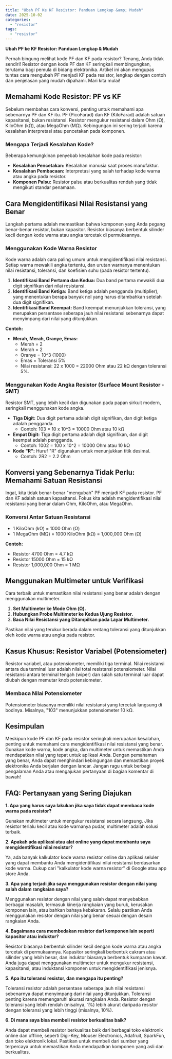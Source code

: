 ```yaml
---
title: "Ubah PF Ke KF Resistor: Panduan Lengkap &amp; Mudah"
date: 2025-10-02
categories: 
  - "resistor"
tags: 
  - "resistor"
---
```


**Ubah PF ke KF Resistor: Panduan Lengkap & Mudah**

Pernah bingung melihat kode PF dan KF pada resistor? Tenang, Anda tidak sendiri! Resistor dengan kode PF dan KF seringkali membingungkan, terutama bagi pemula di bidang elektronika. Artikel ini akan mengupas tuntas cara mengubah PF menjadi KF pada resistor, lengkap dengan contoh dan penjelasan yang mudah dipahami. Mari kita mulai!

## Memahami Kode Resistor: PF vs KF

Sebelum membahas cara konversi, penting untuk memahami apa sebenarnya PF dan KF itu. PF (PicoFarad) dan KF (KiloFarad) adalah satuan kapasitansi, bukan resistansi. Resistor mengukur resistansi dalam Ohm (Ω), KiloOhm (kΩ), atau MegaOhm (MΩ). Kebingungan ini sering terjadi karena kesalahan interpretasi atau pencetakan pada komponen.

### Mengapa Terjadi Kesalahan Kode?

Beberapa kemungkinan penyebab kesalahan kode pada resistor:

- **Kesalahan Pencetakan:** Kesalahan manusia saat proses manufaktur.
- **Kesalahan Pembacaan:** Interpretasi yang salah terhadap kode warna atau angka pada resistor.
- **Komponen Palsu:** Resistor palsu atau berkualitas rendah yang tidak mengikuti standar penamaan.

## Cara Mengidentifikasi Nilai Resistansi yang Benar

Langkah pertama adalah memastikan bahwa komponen yang Anda pegang benar-benar resistor, bukan kapasitor. Resistor biasanya berbentuk silinder kecil dengan kode warna atau angka tercetak di permukaannya.

### Menggunakan Kode Warna Resistor

Kode warna adalah cara paling umum untuk mengidentifikasi nilai resistansi. Setiap warna mewakili angka tertentu, dan urutan warnanya menentukan nilai resistansi, toleransi, dan koefisien suhu (pada resistor tertentu).

1. **Identifikasi Band Pertama dan Kedua:** Dua band pertama mewakili dua digit signifikan dari nilai resistansi.
2. **Identifikasi Band Ketiga:** Band ketiga adalah pengganda (multiplier), yang menentukan berapa banyak nol yang harus ditambahkan setelah dua digit signifikan.
3. **Identifikasi Band Keempat:** Band keempat menunjukkan toleransi, yang merupakan persentase seberapa jauh nilai resistansi sebenarnya dapat menyimpang dari nilai yang ditunjukkan.

**Contoh:**

- **Merah, Merah, Oranye, Emas:**
    - Merah = 2
    - Merah = 2
    - Oranye = 10^3 (1000)
    - Emas = Toleransi 5%
    - Nilai resistansi: 22 x 1000 = 22000 Ohm atau 22 kΩ dengan toleransi 5%.

### Menggunakan Kode Angka Resistor (Surface Mount Resistor - SMT)

Resistor SMT, yang lebih kecil dan digunakan pada papan sirkuit modern, seringkali menggunakan kode angka.

- **Tiga Digit:** Dua digit pertama adalah digit signifikan, dan digit ketiga adalah pengganda.
    - Contoh: 103 = 10 x 10^3 = 10000 Ohm atau 10 kΩ
- **Empat Digit:** Tiga digit pertama adalah digit signifikan, dan digit keempat adalah pengganda.
    - Contoh: 1002 = 100 x 10^2 = 10000 Ohm atau 10 kΩ
- **Kode "R":** Huruf "R" digunakan untuk menunjukkan titik desimal.
    - Contoh: 2R2 = 2.2 Ohm

## Konversi yang Sebenarnya Tidak Perlu: Memahami Satuan Resistansi

Ingat, kita tidak benar-benar "mengubah" PF menjadi KF pada resistor. PF dan KF adalah satuan kapasitansi. Fokus kita adalah mengidentifikasi nilai resistansi yang benar dalam Ohm, KiloOhm, atau MegaOhm.

### Konversi Antar Satuan Resistansi

- 1 KiloOhm (kΩ) = 1000 Ohm (Ω)
- 1 MegaOhm (MΩ) = 1000 KiloOhm (kΩ) = 1,000,000 Ohm (Ω)

**Contoh:**

- Resistor 4700 Ohm = 4.7 kΩ
- Resistor 15000 Ohm = 15 kΩ
- Resistor 1,000,000 Ohm = 1 MΩ

## Menggunakan Multimeter untuk Verifikasi

Cara terbaik untuk memastikan nilai resistansi yang benar adalah dengan menggunakan multimeter.

1. **Set Multimeter ke Mode Ohm (Ω).**
2. **Hubungkan Probe Multimeter ke Kedua Ujung Resistor.**
3. **Baca Nilai Resistansi yang Ditampilkan pada Layar Multimeter.**

Pastikan nilai yang terukur berada dalam rentang toleransi yang ditunjukkan oleh kode warna atau angka pada resistor.

## Kasus Khusus: Resistor Variabel (Potensiometer)

Resistor variabel, atau potensiometer, memiliki tiga terminal. Nilai resistansi antara dua terminal luar adalah nilai total resistansi potensiometer. Nilai resistansi antara terminal tengah (wiper) dan salah satu terminal luar dapat diubah dengan memutar knob potensiometer.

### Membaca Nilai Potensiometer

Potensiometer biasanya memiliki nilai resistansi yang tercetak langsung di bodinya. Misalnya, "103" menunjukkan potensiometer 10 kΩ.

## Kesimpulan

Meskipun kode PF dan KF pada resistor seringkali merupakan kesalahan, penting untuk memahami cara mengidentifikasi nilai resistansi yang benar. Gunakan kode warna, kode angka, dan multimeter untuk memastikan Anda mendapatkan nilai yang tepat untuk aplikasi Anda. Dengan pemahaman yang benar, Anda dapat menghindari kebingungan dan memastikan proyek elektronika Anda berjalan dengan lancar. Jangan ragu untuk berbagi pengalaman Anda atau mengajukan pertanyaan di bagian komentar di bawah!

## FAQ: Pertanyaan yang Sering Diajukan

**1\. Apa yang harus saya lakukan jika saya tidak dapat membaca kode warna pada resistor?**

Gunakan multimeter untuk mengukur resistansi secara langsung. Jika resistor terlalu kecil atau kode warnanya pudar, multimeter adalah solusi terbaik.

**2\. Apakah ada aplikasi atau alat online yang dapat membantu saya mengidentifikasi nilai resistor?**

Ya, ada banyak kalkulator kode warna resistor online dan aplikasi seluler yang dapat membantu Anda mengidentifikasi nilai resistansi berdasarkan kode warna. Cukup cari "kalkulator kode warna resistor" di Google atau app store Anda.

**3\. Apa yang terjadi jika saya menggunakan resistor dengan nilai yang salah dalam rangkaian saya?**

Menggunakan resistor dengan nilai yang salah dapat menyebabkan berbagai masalah, termasuk kinerja rangkaian yang buruk, kerusakan komponen lain, atau bahkan bahaya kebakaran. Selalu pastikan Anda menggunakan resistor dengan nilai yang benar sesuai dengan desain rangkaian Anda.

**4\. Bagaimana cara membedakan resistor dari komponen lain seperti kapasitor atau induktor?**

Resistor biasanya berbentuk silinder kecil dengan kode warna atau angka tercetak di permukaannya. Kapasitor seringkali berbentuk cakram atau silinder yang lebih besar, dan induktor biasanya berbentuk kumparan kawat. Anda juga dapat menggunakan multimeter untuk mengukur resistansi, kapasitansi, atau induktansi komponen untuk mengidentifikasi jenisnya.

**5\. Apa itu toleransi resistor, dan mengapa itu penting?**

Toleransi resistor adalah persentase seberapa jauh nilai resistansi sebenarnya dapat menyimpang dari nilai yang ditunjukkan. Toleransi penting karena memengaruhi akurasi rangkaian Anda. Resistor dengan toleransi yang lebih rendah (misalnya, 1%) lebih akurat daripada resistor dengan toleransi yang lebih tinggi (misalnya, 10%).

**6\. Di mana saya bisa membeli resistor berkualitas baik?**

Anda dapat membeli resistor berkualitas baik dari berbagai toko elektronik online dan offline, seperti Digi-Key, Mouser Electronics, Adafruit, SparkFun, dan toko elektronik lokal. Pastikan untuk membeli dari sumber yang terpercaya untuk memastikan Anda mendapatkan komponen yang asli dan berkualitas.
